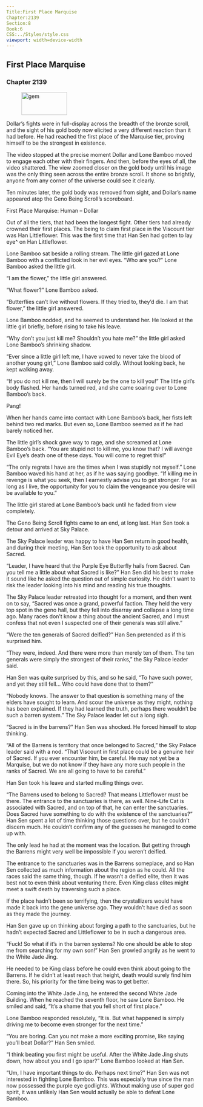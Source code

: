 ```yaml
---
Title:First Place Marquise 
Chapter:2139 
Section:8 
Book:6 
CSS:../Styles/style.css 
viewport: width=device-width
---
```

  
## First Place Marquise
### Chapter 2139
  
<figure>
	<img src="../Images/gem.gif" alt="gem" id="gem" width="120" height="60" />
</figure>
  

  
Dollar’s fights were in full-display across the breadth of the bronze scroll, and the sight of his gold body now elicited a very different reaction than it had before. He had reached the first place of the Marquise tier, proving himself to be the strongest in existence.

The video stopped at the precise moment Dollar and Lone Bamboo moved to engage each other with their fingers. And then, before the eyes of all, the video shattered. The view zoomed closer on the gold body until his image was the only thing seen across the entire bronze scroll. It shone so brightly, anyone from any corner of the universe could see it clearly.

Ten minutes later, the gold body was removed from sight, and Dollar’s name appeared atop the Geno Being Scroll’s scoreboard.

First Place Marquise: Human – Dollar

Out of all the tiers, that had been the longest fight. Other tiers had already crowned their first places. The being to claim first place in the Viscount tier was Han Littleflower. This was the first time that Han Sen had gotten to lay eye^ on Han Littleflower.

Lone Bamboo sat beside a rolling stream. The little girl gazed at Lone Bamboo with a conflicted look in her evil eyes. “Who are you?” Lone Bamboo asked the little girl.

“I am the flower,” the little girl answered.

“What flower?” Lone Bamboo asked.

“Butterflies can’t live without flowers. If they tried to, they’d die. I am that flower,” the little girl answered.

Lone Bamboo nodded, and he seemed to understand her. He looked at the little girl briefly, before rising to take his leave.

“Why don’t you just kill me? Shouldn’t you hate me?” the little girl asked Lone Bamboo’s shrinking shadow.

“Ever since a little girl left me, I have vowed to never take the blood of another young girl,” Lone Bamboo said coldly. Without looking back, he kept walking away.

“If you do not kill me, then I will surely be the one to kill you!” The little girl’s body flashed. Her hands turned red, and she came soaring over to Lone Bamboo’s back.

Pang!

When her hands came into contact with Lone Bamboo’s back, her fists left behind two red marks. But even so, Lone Bamboo seemed as if he had barely noticed her.

The little girl’s shock gave way to rage, and she screamed at Lone Bamboo’s back. “You are stupid not to kill me, you know that? I will avenge Evil Eye’s death one of these days. You will come to regret this!”

“The only regrets I have are the times when I was stupidly not myself.” Lone Bamboo waved his hand at her, as if he was saying goodbye. “If killing me in revenge is what you seek, then I earnestly advise you to get stronger. For as long as I live, the opportunity for you to claim the vengeance you desire will be available to you.”

The little girl stared at Lone Bamboo’s back until he faded from view completely.

The Geno Being Scroll fights came to an end, at long last. Han Sen took a detour and arrived at Sky Palace.

The Sky Palace leader was happy to have Han Sen return in good health, and during their meeting, Han Sen took the opportunity to ask about Sacred.

“Leader, I have heard that the Purple Eye Butterfly hails from Sacred. Can you tell me a little about what Sacred is like?” Han Sen did his best to make it sound like he asked the question out of simple curiosity. He didn’t want to risk the leader looking into his mind and reading his true thoughts.

The Sky Palace leader retreated into thought for a moment, and then went on to say, “Sacred was once a grand, powerful faction. They held the very top spot in the geno hall, but they fell into disarray and collapse a long time ago. Many races don’t know a thing about the ancient Sacred, and I must confess that not even I suspected one of their generals was still alive.”

“Were the ten generals of Sacred deified?” Han Sen pretended as if this surprised him.

“They were, indeed. And there were more than merely ten of them. The ten generals were simply the strongest of their ranks,” the Sky Palace leader said.

Han Sen was quite surprised by this, and so he said, “To have such power, and yet they still fell… Who could have done that to them?”

“Nobody knows. The answer to that question is something many of the elders have sought to learn. And scour the universe as they might, nothing has been explained. If they had learned the truth, perhaps there wouldn’t be such a barren system.” The Sky Palace leader let out a long sigh.

“Sacred is in the barrens?” Han Sen was shocked. He forced himself to stop thinking.

“All of the Barrens is territory that once belonged to Sacred,” the Sky Palace leader said with a nod. “That Viscount in first place could be a genuine heir of Sacred. If you ever encounter him, be careful. He may not yet be a Marquise, but we do not know if they have any more such people in the ranks of Sacred. We are all going to have to be careful.”

Han Sen took his leave and started mulling things over.

“The Barrens used to belong to Sacred? That means Littleflower must be there. The entrance to the sanctuaries is there, as well. Nine-Life Cat is associated with Sacred, and on top of that, he can enter the sanctuaries. Does Sacred have something to do with the existence of the sanctuaries?” Han Sen spent a lot of time thinking those questions over, but he couldn’t discern much. He couldn’t confirm any of the guesses he managed to come up with.

The only lead he had at the moment was the location. But getting through the Barrens might very well be impossible if you weren’t deified.

The entrance to the sanctuaries was in the Barrens someplace, and so Han Sen collected as much information about the region as he could. All the races said the same thing, though. If he wasn’t a deified elite, then it was best not to even think about venturing there. Even King class elites might meet a swift death by traversing such a place.

If the place hadn’t been so terrifying, then the crystallizers would have made it back into the gene universe ago. They wouldn’t have died as soon as they made the journey.

Han Sen gave up on thinking about forging a path to the sanctuaries, but he hadn’t expected Sacred and Littleflower to be in such a dangerous area.

“Fuck! So what if it’s in the barren systems? No one should be able to stop me from searching for my own son!” Han Sen growled angrily as he went to the White Jade Jing.

He needed to be King class before he could even think about going to the Barrens. If he didn’t at least reach that height, death would surely find him there. So, his priority for the time being was to get better.

Coming into the White Jade Jing, he entered the second White Jade Building. When he reached the seventh floor, he saw Lone Bamboo. He smiled and said, “It’s a shame that you fell short of first place.”

Lone Bamboo responded resolutely, “It is. But what happened is simply driving me to become even stronger for the next time.”

“You are boring. Can you not make a more exciting promise, like saying you’ll beat Dollar?” Han Sen smiled.

“I think beating you first might be useful. After the White Jade Jing shuts down, how about you and I go spar?” Lone Bamboo looked at Han Sen.

“Um, I have important things to do. Perhaps next time?” Han Sen was not interested in fighting Lone Bamboo. This was especially true since the man now possessed the purple eye godlights. Without making use of super god spirit, it was unlikely Han Sen would actually be able to defeat Lone Bamboo.